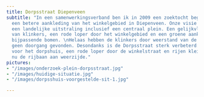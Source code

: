 ```yaml
---
title: Dorpsstraat Diepenveen
subtitle: "In een samenwerkingsverband ben ik in 2009 een zoektocht begonnen naar
  een betere aankleding van het winkelgebied in Diepenveen. Onze visie was duidelijk:
  een landelijke uitstraling inclusief een centraal plein. Een gelijkvloerse straatbeeld
  van klinkers, een rode loper door het winkelgebied en een groene aankleding met
  bijpassende bomen. \nHelaas hebben de klinkers door weerstand van de gemeenteraad
  geen doorgang gevonden. Desondanks is de Dorpsstraat sterk verbeterd: een plein
  voor het dorpshuis, een rode loper door de winkelstraat en rijen kleine linde siert
  nu de rijbaan aan weerzijde."
pictures:
- "/images/onderzoek-plein-dorpsstraat.jpg"
- "/images/huidige-situatie.jpg"
- "/images/dorpsshuis-voorgestelde-sit-1.jpg"

---
```

